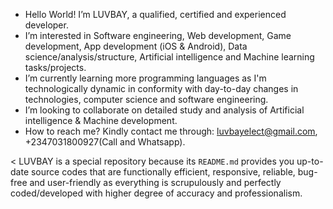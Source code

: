 - Hello World! I’m LUVBAY, a qualified, certified and experienced developer.
- I’m interested in Software engineering, Web development, Game development, App development (iOS & Android), Data science/analysis/structure,  Artificial intelligence and Machine learning tasks/projects.
- I’m currently learning more programming languages as I'm technologically dynamic in conformity with day-to-day changes in technologies, computer science and software engineering.
- I’m looking to collaborate on detailed study and analysis of Artificial intelligence & Machine development.
- How to reach me? Kindly contact me through: luvbayelect@gmail.com, +2347031800927(Call and Whatsapp).

<
LUVBAY is a special repository because its `README.md` provides you up-to-date source codes that are functionally efficient, responsive, reliable, bug-free and user-friendly as everything is scrupulously and perfectly coded/developed with higher degree of accuracy and professionalism.
